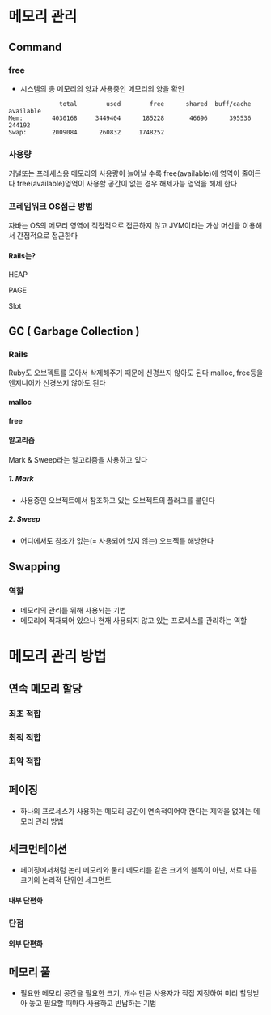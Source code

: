 # 메모리 관리

## Command

### free

- 시스템의 총 메모리의 양과 사용중인 메모리의 양을 확인

```
              total        used        free      shared  buff/cache   available
Mem:        4030168     3449404      185228       46696      395536      244192
Swap:       2009084      260832     1748252
```

### 사용량

커널또는 프레세스용 메모리의 사용량이 늘어날 수록 free(available)에 영역이 줄어든다
free(available)영역이 사용할 공간이 없는 경우 해제가능 영역을 해제 한다

### 프레임워크 OS접근 방법

자바는 OS의 메모리 영역에 직접적으로 접근하지 않고 JVM이라는 가상 머신을 이용해서 간접적으로 접근한다

#### Rails는?

HEAP

PAGE

Slot

## GC ( Garbage Collection )

### Rails 
Ruby도 오브젝트를 모아서 삭제해주기 때문에 신경쓰지 않아도 된다
malloc, free등을 엔지니어가 신경쓰지 않아도 된다

#### malloc
#### free

#### 알고리즘

Mark & Sweep라는 알고리즘을 사용하고 있다

##### 1. Mark

- 사용중인 오브젝트에서 참조하고 있는 오브젝트의 플러그를 붙인다

##### 2. Sweep

- 어디에서도 참조가 없는(= 사용되어 있지 않는) 오브젝를 해방한다

## Swapping

### 역할

- 메모리의 관리를 위해 사용되는 기법
- 메모리에 적재되어 있으나 현재 사용되지 않고 있는 프로세스를 관리하는 역할


# 메모리 관리 방법

## 연속 메모리 할당

### 최초 적합
### 최적 적합
### 최악 적합

## 페이징

- 하나의 프로세스가 사용하는 메모리 공간이 연속적이어야 한다는 제약을 없애는 메모리 관리 방법

## 세크먼테이션

- 페이징에서처럼 논리 메모리와 물리 메모리를 같은 크기의 블록이 아닌, 서로 다른 크기의 논리적 단위인 세그먼트

#### 내부 단편화

### 단점

#### 외부 단편화

## 메모리 풀

- 필요한 메모리 공간을 필요한 크기, 개수 만큼 사용자가 직접 지정하여 미리 할당받아 놓고 필요할 때마다 사용하고 반납하는 기법
